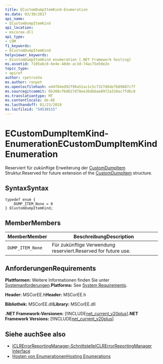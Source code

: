 ```yaml
---
title: ECustomDumpItemKind-Enumeration
ms.date: 03/30/2017
api_name:
- ECustomDumpItemKind
api_location:
- mscoree.dll
api_type:
- COM
f1_keywords:
- ECustomDumpItemKind
helpviewer_keywords:
- ECustomDumpItemKind enumeration [.NET Framework hosting]
ms.assetid: 7105a6c8-6e4e-48de-ac3d-74ac75e5de2e
topic_type:
- apiref
author: rpetrusha
ms.author: ronpet
ms.openlocfilehash: e44f84ed92f90a51ac1c5c7327d6de7b89887c7f
ms.sourcegitcommit: 6b308cf6d627d78ee36dbbae8972a310ac7fd6c8
ms.translationtype: MT
ms.contentlocale: de-DE
ms.lasthandoff: 01/23/2019
ms.locfileid: "54536515"
---
```

# <a name="ecustomdumpitemkind-enumeration"></a><span data-ttu-id="5d0bc-102">ECustomDumpItemKind-Enumeration</span><span class="sxs-lookup"><span data-stu-id="5d0bc-102">ECustomDumpItemKind Enumeration</span></span>
<span data-ttu-id="5d0bc-103">Reserviert für zukünftige Erweiterung der [CustomDumpItem](../../../../docs/framework/unmanaged-api/hosting/customdumpitem-structure.md) Struktur.</span><span class="sxs-lookup"><span data-stu-id="5d0bc-103">Reserved for future extension of the [CustomDumpItem](../../../../docs/framework/unmanaged-api/hosting/customdumpitem-structure.md) structure.</span></span>  
  
## <a name="syntax"></a><span data-ttu-id="5d0bc-104">Syntax</span><span class="sxs-lookup"><span data-stu-id="5d0bc-104">Syntax</span></span>  
  
```  
typedef enum {  
    DUMP_ITEM_None = 0  
} ECustomDumpItemKind;  
```  
  
## <a name="members"></a><span data-ttu-id="5d0bc-105">Member</span><span class="sxs-lookup"><span data-stu-id="5d0bc-105">Members</span></span>  
  
|<span data-ttu-id="5d0bc-106">Member</span><span class="sxs-lookup"><span data-stu-id="5d0bc-106">Member</span></span>|<span data-ttu-id="5d0bc-107">Beschreibung</span><span class="sxs-lookup"><span data-stu-id="5d0bc-107">Description</span></span>|  
|------------|-----------------|  
|`DUMP_ITEM_None`|<span data-ttu-id="5d0bc-108">Für zukünftige Verwendung reserviert.</span><span class="sxs-lookup"><span data-stu-id="5d0bc-108">Reserved for future use.</span></span>|  
  
## <a name="requirements"></a><span data-ttu-id="5d0bc-109">Anforderungen</span><span class="sxs-lookup"><span data-stu-id="5d0bc-109">Requirements</span></span>  
 <span data-ttu-id="5d0bc-110">**Plattformen:** Weitere Informationen finden Sie unter [Systemanforderungen](../../../../docs/framework/get-started/system-requirements.md).</span><span class="sxs-lookup"><span data-stu-id="5d0bc-110">**Platforms:** See [System Requirements](../../../../docs/framework/get-started/system-requirements.md).</span></span>  
  
 <span data-ttu-id="5d0bc-111">**Header:** MSCorEE.h</span><span class="sxs-lookup"><span data-stu-id="5d0bc-111">**Header:** MSCorEE.h</span></span>  
  
 <span data-ttu-id="5d0bc-112">**Bibliothek:** MSCorEE.dll</span><span class="sxs-lookup"><span data-stu-id="5d0bc-112">**Library:** MSCorEE.dll</span></span>  
  
 <span data-ttu-id="5d0bc-113">**.NET Framework-Versionen:** [!INCLUDE[net_current_v20plus](../../../../includes/net-current-v20plus-md.md)]</span><span class="sxs-lookup"><span data-stu-id="5d0bc-113">**.NET Framework Versions:** [!INCLUDE[net_current_v20plus](../../../../includes/net-current-v20plus-md.md)]</span></span>  
  
## <a name="see-also"></a><span data-ttu-id="5d0bc-114">Siehe auch</span><span class="sxs-lookup"><span data-stu-id="5d0bc-114">See also</span></span>
- [<span data-ttu-id="5d0bc-115">ICLRErrorReportingManager-Schnittstelle</span><span class="sxs-lookup"><span data-stu-id="5d0bc-115">ICLRErrorReportingManager Interface</span></span>](../../../../docs/framework/unmanaged-api/hosting/iclrerrorreportingmanager-interface.md)
- [<span data-ttu-id="5d0bc-116">Hosten von Enumerationen</span><span class="sxs-lookup"><span data-stu-id="5d0bc-116">Hosting Enumerations</span></span>](../../../../docs/framework/unmanaged-api/hosting/hosting-enumerations.md)
